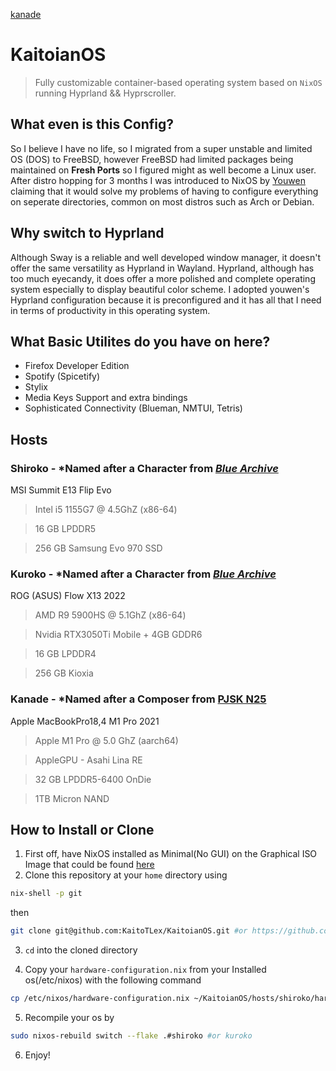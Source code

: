 [kanade](img/main.png)
# KaitoianOS
> Fully customizable container-based operating system based on ```NixOS``` running Hyprland && Hyprscroller. 
## What even is this Config?
So I believe I have no life, so I migrated from a super unstable and limited OS (DOS) to FreeBSD, however FreeBSD had limited packages being maintained on **Fresh Ports** so I figured might as well become a Linux user. After distro hopping for 3 months I was introduced to NixOS by [Youwen](https://youwen.dev) claiming that it would solve my problems of having to configure everything on seperate directories, common on most distros such as Arch or Debian. 
<!--## Why Sway and Wayland-->
<!--Wayland provides a more stable graphical enviornment due to the simplicity of the code and it's security; moreover, it peforms significantly better on intergrated and discrete graphics cards for most of my systems. Why Sway and not Hyprland? Sway is a simple port of the popular x11 DE known as i3. Hyprland has too much eyecandy for a DE, too much bells and whistles such as dynamic colors and rounded edges. Also removing eyecandy on my config makes my input smoother and crispier. -->
## Why switch to Hyprland
Although Sway is a reliable and well developed window manager, it doesn't offer the same versatility as Hyprland in Wayland. Hyprland, although has too much eyecandy, it does offer a more polished and complete operating system especially to display beautiful color scheme. I adopted youwen's Hyprland configuration because it is preconfigured and it has all that I need in terms of productivity in this operating system. 

## What Basic Utilites do you have on here? 
- Firefox Developer Edition
- Spotify (Spicetify)
- Stylix
- Media Keys Support and extra bindings
- Sophisticated Connectivity (Blueman, NMTUI, Tetris)
## Hosts
### Shiroko - *Named after a Character from [*Blue Archive*](https://schaledb.com/student/shiroko)
MSI Summit E13 Flip Evo
> Intel i5 1155G7 @ 4.5GhZ (x86-64)

> 16 GB LPDDR5

> 256 GB Samsung Evo 970 SSD

### Kuroko - *Named after a Character from [*Blue Archive*](https://bluearchive.fandom.com/wiki/Shiroko_Terror)
ROG (ASUS) Flow X13 2022
> AMD R9 5900HS @ 5.1GhZ (x86-64)

> Nvidia RTX3050Ti Mobile + 4GB GDDR6

> 16 GB LPDDR4

> 256 GB Kioxia 

### Kanade - *Named after a Composer from [PJSK N25](https://www.sekaipedia.org/wiki/Yoisaki_Kanade)
Apple MacBookPro18,4 M1 Pro 2021
> Apple M1 Pro @ 5.0 GhZ (aarch64)

> AppleGPU - Asahi Lina RE

> 32 GB LPDDR5-6400 OnDie

> 1TB Micron NAND

## How to Install or Clone

1. First off, have NixOS installed as Minimal(No GUI) on the Graphical ISO Image that could be found [here](https://nixos.org/download/#nix-install-linux)
2. Clone this repository at your `home` directory using 

```sh
nix-shell -p git
```
then 
```sh
git clone git@github.com:KaitoTLex/KaitoianOS.git #or https://github.com/KaitoTLex/KaitoianOS.git if you're weird
```

3. `cd` into the cloned directory

4. Copy your `hardware-configuration.nix` from your Installed os(/etc/nixos) with the following command

```sh
cp /etc/nixos/hardware-configuration.nix ~/KaitoianOS/hosts/shiroko/hardware-configuration.nix #or kuroko if you have an Nvidia Graphics Card
```

5. Recompile your os by 
```sh
sudo nixos-rebuild switch --flake .#shiroko #or kuroko
```
6. Enjoy!
